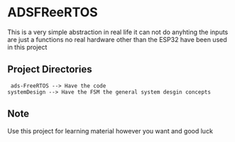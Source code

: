 # ADSFReeRTOS
This is a very simple abstraction in real life it can not do anyhting the inputs are just a functions no real hardware other than the ESP32 have been used in this project

## Project Directories
` ads-FreeRTOS --> Have the code`
<br>
`systemDesign --> Have the FSM the general system desgin concepts `

## Note
Use this project for learning material however you want and good luck 
